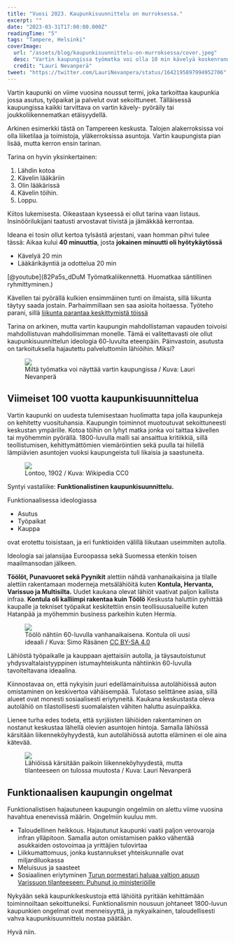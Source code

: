 ```yaml
---
title: "Vuosi 2023. Kaupunkisuunnittelu on murroksessa."
excerpt: ""
date: "2023-03-31T17:00:00.000Z"
readingTime: "5"
tags: "Tampere, Helsinki"
coverImage:
  url: "/assets/blog/kaupunkisuunnittelu-on-murroksessa/cover.jpeg"
  desc: "Vartin kaupungissa työmatka voi olla 10 min kävelyä koskenrannassa"
  credit: "Lauri Nevanperä"
tweet: "https://twitter.com/LauriNevanpera/status/1642195897994952706"
---
```


Vartin kaupunki on viime vuosina noussut termi, joka tarkoittaa kaupunkia jossa asutus, työpaikat ja palvelut ovat sekoittuneet. Tälläisessä kaupungissa kaikki tarvittava on vartin kävely- pyöräily tai joukkoliikennematkan etäisyydellä.

Arkinen esimerkki tästä on Tampereen keskusta. Talojen alakerroksissa voi olla liiketilaa ja toimistoja, yläkerroksissa asuntoja. Vartin kaupungista pian lisää, mutta kerron ensin tarinan.

Tarina on hyvin yksinkertainen:

1. Lähdin kotoa
2. Kävelin lääkäriin
3. Olin lääkärissä
4. Kävelin töihin.
5. Loppu.

Kiitos lukemisesta. Oikeastaan kyseessä ei ollut tarina vaan listaus. Insinöörilukijani taatusti arvostavat tiivistä ja jämäkkää kerrontaa.

Ideana ei tosin ollut kertoa tylsästä arjestani, vaan homman pihvi tulee tässä: Aikaa kului **40 minuuttia**, josta **jokainen minuutti oli hyötykäytössä**

- Kävelyä 20 min
- Lääkärikäyntiä ja odottelua 20 min

[@youtube](82Pa5s_dDuM Työmatkaliikennettä. Huomatkaa säntillinen ryhmittyminen.)

Kävellen tai pyörällä kulkien ensimmäinen tunti on ilmaista, sillä liikunta täytyy saada jostain. Parhaimmillaan sen saa asioita hoitaessa. Työteho parani, sillä <a href="https://www.hs.fi/hyvinvointi/art-2000009361649.html" target="_blank">liikunta parantaa keskittymistä töissä</a>

Tarina on arkinen, mutta vartin kaupungin mahdollistaman vapauden toivoisi mahdollistuvan mahdollisimman monelle. Tämä ei valitettavasti ole ollut kaupunkisuunnittelun ideologia 60-luvulta eteenpäin. Päinvastoin, asutusta on tarkoituksella hajautettu palveluttomiin lähiöihin. Miksi?

<figure>
  <img loading="lazy" src="/assets/blog/kaupunkisuunnittelu-on-murroksessa/vartin-kaupunki - 1.jpeg" style=" object-fit: cover;" />
  <figcaption>Miltä työmatka voi näyttää vartin kaupungissa / Kuva: Lauri Nevanperä</figcaption>
</figure>

## Viimeiset 100 vuotta kaupunkisuunnittelua

Vartin kaupunki on uudesta tulemisestaan huolimatta tapa jolla kaupunkeja on kehitetty vuosituhansia. Kaupungin toiminnot muotoutuvat sekoittuneesti keskustan ympärille. Kotoa töihin on lyhyt matka jonka voi taittaa kävellen tai myöhemmin pyörällä. 1800-luvulla malli sai ansaittua kritiikkiä, sillä teollistumisen, kehittymättömien viemäröintien sekä puulla tai hiilellä lämpiävien asuntojen vuoksi kaupungeista tuli likaisia ja saastuneita.

<figure>
  <img loading="lazy" src="/assets/blog/kaupunkisuunnittelu-on-murroksessa/vartin-kaupunki - 3.jpeg" style=" object-fit: cover;" />
  <figcaption>Lontoo, 1902 / Kuva: Wikipedia CC0</figcaption>
</figure>

Syntyi vastaliike: **Funktionalistinen kaupunkisuunnittelu.**

Funktionaalisessa ideologiassa

- Asutus
- Työpaikat
- Kauppa

ovat erotettu toisistaan, ja eri funktioiden välillä liikutaan useimmiten autolla.

Ideologia sai jalansijaa Euroopassa sekä Suomessa etenkin toisen maailmansodan jälkeen.

**Töölöt, Punavuoret sekä Pyynikit** alettiin nähdä vanhanaikaisina ja tilalle alettiin rakentamaan moderneja metsälähiöitä kuten **Kontula, Hervanta, Varissuo ja Multisilta.** Uudet kaukana olevat lähiöt vaativat paljon kallista infraa. **Kontula oli kalliimpi rakentaa kuin Töölö** Keskusta haluttiin pyhittää kaupalle ja tekniset työpaikat keskitettiin ensin teollisuusalueille kuten Hatanpää ja myöhemmin business parkeihin kuten Hermia.

<figure>
  <img loading="lazy" src="/assets/blog/kaupunkisuunnittelu-on-murroksessa/vartin-kaupunki - 5.jpeg" style=" object-fit: cover;" />
  <figcaption>Töölö nähtiin 60-luvulla vanhanaikaisena. Kontula oli uusi ideaali / Kuva: Simo Räsänen <a href="https://creativecommons.org/licenses/by-sa/4.0/deed.en" target="_blank">CC BY-SA 4.0</a></figcaption>
</figure>

Lähiöstä työpaikalle ja kauppaan ajettaisiin autolla, ja täysautoistunut yhdysvaltalaistyyppinen istumayhteiskunta nähtiinkin 60-luvulla tavoiteltavana ideaalina.

Kiinnostavaa on, että nykyisin juuri edellämainituissa autolähiöissä auton omistaminen on keskivertoa vähäisempää. Tulotaso selittänee asiaa, sillä alueet ovat monesti sosiaalisesti eriytyneitä. Kaukana keskustasta oleva autolähiö on tilastollisesti suomalaisten vähiten haluttu asuinpaikka.

Lienee turha edes todeta, että syrjäisten lähiöiden rakentaminen on nostanut keskustaa lähellä olevien asuntojen hintoja. Samalla lähiössä kärsitään liikenneköyhyydestä, kun autolähiössä autotta eläminen ei ole aina kätevää.

<figure>
  <img loading="lazy" src="/assets/blog/kaupunkisuunnittelu-on-murroksessa/vartin-kaupunki - 9.jpg" style=" object-fit: cover;" />
  <figcaption>Lähiöissä kärsitään paikoin liikenneköyhyydestä, mutta tilanteeseen on tulossa muutosta / Kuva: Lauri Nevanperä</figcaption>
</figure>

## Funktionaalisen kaupungin ongelmat

Funktionalistisen hajautuneen kaupungin ongelmiin on alettu viime vuosina havahtua enenevissä määrin. Ongelmiin kuuluu mm.

- Taloudellinen heikkous. Hajautunut kaupunki vaatii paljon verovaroja infran ylläpitoon. Samalla auton omistamisen pakko vähentää asukkaiden ostovoimaa ja yrittäjien tulovirtaa
- Liikkumattomuus, jonka kustannukset yhteiskunnalle ovat miljardiluokassa
- Meluisuus ja saasteet
- Sosiaalinen eriytyminen <a href="https://www.hs.fi/kotimaa/turku/art-2000009413025.html" target="_blank">Turun pormestari haluaa valtion apuun Varissuon tilanteeseen: Puhunut jo ministeriöille</a>

Nykyään sekä kaupunkikeskustoja että lähiöitä pyritään kehittämään toiminnoiltaan sekoittuneiksi. Funktionalismin nousuun johtaneet 1800-luvun kaupunkien ongelmat ovat menneisyyttä, ja nykyaikainen, taloudellisesti vahva kaupunkisuunnittelu nostaa päätään.

Hyvä niin.
